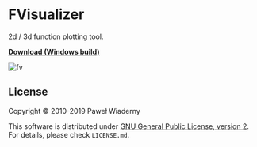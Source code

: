 # FVisualizer

2d / 3d function plotting tool.

**[Download (Windows build)](https://zaak.github.io/tools/FVisualizer_v1.0.1.zip)**

![fv](https://cloud.githubusercontent.com/assets/803299/5882835/649fc5b4-a34d-11e4-803e-0d9b3ee158ac.png)


## License

Copyright © 2010-2019 Paweł Wiaderny

This software is distributed under [GNU General Public License, version 2](https://www.gnu.org/licenses/old-licenses/gpl-2.0.en.html). For details, please check `LICENSE.md`.